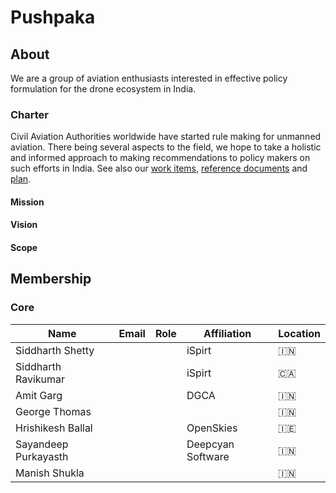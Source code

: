 # Pushpaka

## About

We are a group of aviation enthusiasts interested in effective policy formulation for the drone ecosystem in India.

### Charter

Civil Aviation Authorities worldwide have started rule making for unmanned aviation. There being several aspects to the field, we hope to take a holistic and informed approach to making recommendations to policy makers on such efforts in India. See also our [work items](./work-items/), [reference documents](./ref/index.md) and [plan](./work-items/#plan).

####	Mission

####	Vision

####	Scope

## Membership

### Core

| Name                 | Email                                                                    | Role              | Affiliation       | Location |
| ----------------     | ---------------------------------------------------------------          | ----------------- | -----------       | --       |
| Siddharth Shetty     | [<i class="fa fa-envelope-o"></i>](mailto:siddharth.shetty@ispirt.in)    |                   | iSpirt            | 🇮🇳     |
| Siddharth Ravikumar  | [<i class="fa fa-envelope-o"></i>](mailto:ravikumar.siddharth@gmail.com) |                   | iSpirt            | 🇨🇦     |
| Amit Garg            | [<i class="fa fa-envelope-o"></i>](mailto:studies.amit@gmail.com)        |                   | DGCA              | 🇮🇳     |
| George Thomas        | [<i class="fa fa-envelope-o"></i>](mailto:georj13@gmail.com)             |                   |                   | 🇮🇳     |
| Hrishikesh Ballal    | [<i class="fa fa-envelope-o"></i>](mailto:hballal@gmail.com)             |                   | OpenSkies         | 🇮🇪     |
| Sayandeep Purkayasth | [<i class="fa fa-envelope-o"></i>](mailto:sayandeep@deepcyan.ai)         |                   | Deepcyan Software | 🇮🇳     |
| Manish Shukla        | [<i class="fa fa-envelope-o"></i>](mailto:manish.shukla393@gmail.com)    |                   |                   | 🇮🇳     |
